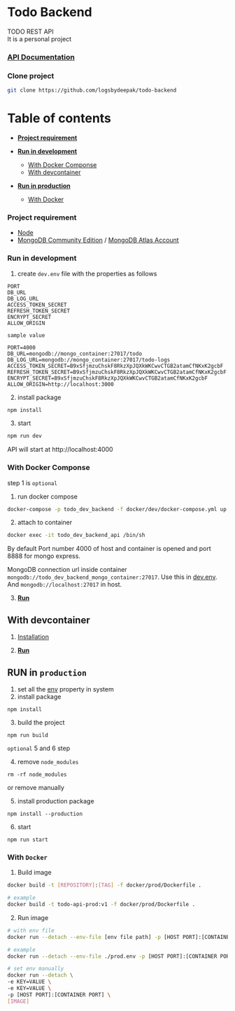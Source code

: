 # Todo Backend

TODO REST API </br>
It is a personal project

### **[API Documentation](docs/api.md)**

### Clone project

```bash
git clone https://github.com/logsbydeepak/todo-backend
```

# Table of contents

- **[Project requirement](#project-requirement)**

- **[Run in development](#run-in-development)**

  - [With Docker Componse](#with-docker-componse)
  - [With devcontainer](#with-devcontainer)

- **[Run in production](#run-in-production)**
  - [With Docker](#with-docker)

### Project requirement

- [Node](https://nodejs.org/)
- [MongoDB Community Edition](https://docs.mongodb.com/manual/administration/install-community/) / [MongoDB Atlas Account](https://www.mongodb.com/atlas/database)

### Run in development

1. create `dev.env` file with the properties as follows

```
PORT
DB_URL
DB_LOG_URL
ACCESS_TOKEN_SECRET
REFRESH_TOKEN_SECRET
ENCRYPT_SECRET
ALLOW_ORIGIN
```

`sample value`

```
PORT=4000
DB_URL=mongodb://mongo_container:27017/todo
DB_LOG_URL=mongodb://mongo_container:27017/todo-logs
ACCESS_TOKEN_SECRET=B9xSfjmzuChskF8RkzXpJQXkWKCwvCTGB2atamCfNKxK2gcbF
REFRESH_TOKEN_SECRET=B9xSfjmzuChskF8RkzXpJQXkWKCwvCTGB2atamCfNKxK2gcbF
ENCRYPT_SECRET=B9xSfjmzuChskF8RkzXpJQXkWKCwvCTGB2atamCfNKxK2gcbF
ALLOW_ORIGIN=http://localhost:3000
```

2. install package

```bash
npm install
```

3. start

```bash
npm run dev
```

API will start at http://localhost:4000

### With Docker Componse

step 1 is `optional`

1. run docker compose

```bash
docker-compose -p todo_dev_backend -f docker/dev/docker-compose.yml up -d
```

2. attach to container

```bash
docker exec -it todo_dev_backend_api /bin/sh
```

By default Port number 4000 of host and container is opened and port 8888 for mongo express.

MongoDB connection url inside container `mongodb://todo_dev_backend_mongo_container:27017`. Use this in [dev.env](#run-in-development). And `mongodb://localhost:27017` in host.

3. **[Run](#run)**

## With devcontainer

1. [Installation](https://code.visualstudio.com/docs/remote/containers#_installation)

2. **[Run](#run)**

## RUN in `production`

1. set all the [env](#run-in-development) property in system
2. install package

```bin
npm install
```

3. build the project

```bin
npm run build
```

`optional` 5 and 6 step

4.  remove `node_modules`

```bin
rm -rf node_modules
```

or remove manually

5. install production package

```bin
npm install --production
```

6. start

```bin
npm run start
```

### With `Docker`

1. Build image

```bash
docker build -t [REPOSITORY]:[TAG] -f docker/prod/Dockerfile .

# example
docker build -t todo-api-prod:v1 -f docker/prod/Dockerfile .
```

2. Run image

```bash
# with env file
docker run --detach --env-file [env file path] -p [HOST PORT]:[CONTAINER PORT] [IMAGE]

# example
docker run --detach --env-file ./prod.env -p [HOST PORT]:[CONTAINER PORT] todo-api-prod:v1

# set env manually
docker run --detach \
-e KEY=VALUE \
-e KEY=VALUE \
-p [HOST PORT]:[CONTAINER PORT] \
[IMAGE]
```
